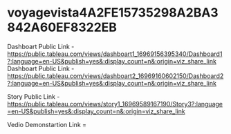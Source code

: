 # voyagevista4A2FE15735298A2BA3842A60EF8322EB


Dashboart Public Link -https://public.tableau.com/views/dashboart1_16969156395340/Dashboard1?:language=en-US&publish=yes&:display_count=n&:origin=viz_share_link
Dashboart Public Link -https://public.tableau.com/views/dashboart2_16969160602150/Dashboard2?:language=en-US&publish=yes&:display_count=n&:origin=viz_share_link

Story Public Link - https://public.tableau.com/views/story1_16969589167190/Story3?:language=en-US&publish=yes&:display_count=n&:origin=viz_share_link

Vedio Demonstartion Link = 
